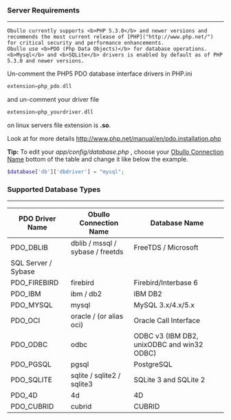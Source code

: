 ### Server Requirements <a name="server-requirements"></a>

------

    Obullo currently supports <b>PHP 5.3.0</b> and newer versions and recommends the most current release of [PHP]("http://www.php.net/") for critical security and performance enhancements.
    Obullo use <b>PDO (Php Data Objects)</b> for database operations. <b>Mysql</b> and <b>SQLite</b> drivers is enabled by default as of PHP 5.3.0 and newer versions.

Un-comment the PHP5 PDO database interface drivers in PHP.ini

```php
extension=php_pdo.dll
```

and un-comment your driver file

```php
extension=php_yourdriver.dll
```

on linux servers file extension is <b>.so</b>.

Look at for more details http://www.php.net/manual/en/pdo.installation.php

**Tip:** To edit your <dfn>app/config/database.php</dfn> , choose your <u>Obullo Connection Name</u> bottom of the table and change it like below the example.

```php
$database['db']['dbdriver'] = "mysql";
```
### Supported Database Types

------

<table><thead><tr>
<th>PDO Driver Name</th><th>Obullo Connection Name</th><th>Database Name</th></tr><tbody>
<tr><td>PDO_DBLIB</td><td>dblib / mssql / sybase / freetds</td><td>FreeTDS / Microsoft <tr><td>SQL Server / Sybase</td></tr>
<tr><td>PDO_FIREBIRD</td><td>firebird</td><td>Firebird/Interbase 6</td></tr>
<tr><td>PDO_IBM</td><td>ibm / db2</td><td>IBM DB2</td></tr>
<tr><td>PDO_MYSQL</td><td>mysql</td><td>MySQL 3.x/4.x/5.x</td></tr>
<tr><td>PDO_OCI</td><td>oracle / (or alias oci)</td><td>Oracle Call Interface</td></tr>
<tr><td>PDO_ODBC</td><td>odbc</td><td>ODBC v3 (IBM DB2, unixODBC and win32 ODBC)</td></tr>
<tr><td>PDO_PGSQL</td><td>pgsql</td><td>PostgreSQL</td></tr>
<tr><td>PDO_SQLITE</td><td>sqlite / sqlite2 / sqlite3</td><td>SQLite 3 and SQLite 2</td></tr>
<tr><td>PDO_4D</td><td>4d</td><td>4D</td></tr>
<tr><td>PDO_CUBRID</td><td>cubrid</td><td>CUBRID</td></tr></tbody></table>